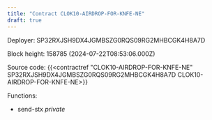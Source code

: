 ```yaml
---
title: "Contract CLOK10-AIRDROP-FOR-KNFE-NE"
draft: true
---
```

Deployer: SP32RXJSH9DX4JGMBSZG0RQS09RG2MHBCGK4H8A7D


 



Block height: 158785 (2024-07-22T08:53:06.000Z)

Source code: {{<contractref "CLOK10-AIRDROP-FOR-KNFE-NE" SP32RXJSH9DX4JGMBSZG0RQS09RG2MHBCGK4H8A7D CLOK10-AIRDROP-FOR-KNFE-NE>}}

Functions:

* send-stx _private_

